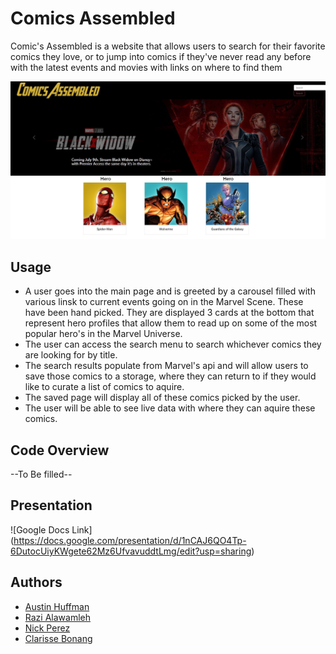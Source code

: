 

# Comics Assembled
  Comic's Assembled is a website that allows users to search for their favorite comics they love, or to jump into comics if they've never read any before with the latest events and movies with links on where to find them 
  
![MainPage](https://github.com/ahuffma2/comics-assembled/blob/8f870a4a39ea9565eac3c96ad87f21c4992d8a63/img/mainPageReadme.JPG)

## Usage 
 * A user goes into the main page and is greeted by a carousel filled with various linsk to current events going on in the Marvel Scene. These have been hand picked. They are displayed 3 cards at the bottom that represent hero profiles that allow them to read up on some of the most popular hero's in the Marvel Universe. 
* The user can access the search menu to search whichever comics they are looking for by title. 
* The search results populate from Marvel's api and will allow users to save those comics to a storage, where they can return to if they would like to curate a list of comics to aquire.
* The saved page will display all of these comics picked by the user. 
* The user will be able to see live data with where they can aquire these comics. 

## Code Overview 
--To Be filled-- 

## Presentation 

![Google Docs Link] (https://docs.google.com/presentation/d/1nCAJ6QO4Tp-6DutocUiyKWgete62Mz6UfvavuddtLmg/edit?usp=sharing)

## Authors
* [Austin Huffman](https://www.linkedin.com/in/ahuffma2/)
* [Razi Alawamleh](LinkHere.com)
* [Nick Perez](LinkHere.com)
* [Clarisse Bonang](LinkHere.com) 

